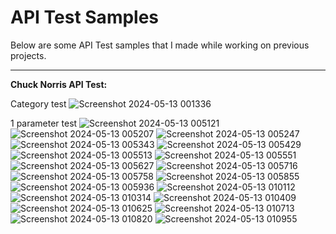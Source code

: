 # API Test Samples

Below are some API Test samples that I made while working on previous projects.

----------------

**Chuck Norris API Test:**

Category test
![Screenshot 2024-05-13 001336](https://github.com/AndreiPVA/API-Tests/assets/166728489/a5c9598b-6d3f-4b1c-b512-11552cdc3efe)

1 parameter test
![Screenshot 2024-05-13 005121](https://github.com/AndreiPVA/API-Tests/assets/166728489/a64cdd2e-39a2-41a3-88dd-340047478af9)
![Screenshot 2024-05-13 005207](https://github.com/AndreiPVA/API-Tests/assets/166728489/f7d133e0-fa38-4305-917a-e2e073acec51)
![Screenshot 2024-05-13 005247](https://github.com/AndreiPVA/API-Tests/assets/166728489/d5199a9b-9942-4b57-8fa7-bd1b7be4b1ec)
![Screenshot 2024-05-13 005343](https://github.com/AndreiPVA/API-Tests/assets/166728489/7a9c06be-3c39-4f46-ac01-d6853707528d)
![Screenshot 2024-05-13 005429](https://github.com/AndreiPVA/API-Tests/assets/166728489/966c6a1b-8001-460f-bd13-8f882090e487)
![Screenshot 2024-05-13 005513](https://github.com/AndreiPVA/API-Tests/assets/166728489/9b68ba96-d784-46cb-9ceb-0ed7ed56b9c1)
![Screenshot 2024-05-13 005551](https://github.com/AndreiPVA/API-Tests/assets/166728489/cec60724-2c5f-4c2d-b77a-87f1e463bf25)
![Screenshot 2024-05-13 005627](https://github.com/AndreiPVA/API-Tests/assets/166728489/c75a3dd9-a551-47f4-ac29-8aa56d6811a4)
![Screenshot 2024-05-13 005716](https://github.com/AndreiPVA/API-Tests/assets/166728489/d09d49fe-788e-4446-925e-95a4f6b154f1)
![Screenshot 2024-05-13 005758](https://github.com/AndreiPVA/API-Tests/assets/166728489/edae14c2-38f7-49c9-9058-d7e7a5772871)
![Screenshot 2024-05-13 005855](https://github.com/AndreiPVA/API-Tests/assets/166728489/6af727df-95a7-40a5-8f0e-6134d0a51935)
![Screenshot 2024-05-13 005936](https://github.com/AndreiPVA/API-Tests/assets/166728489/b2e85f49-eca9-4161-889a-d97a7684fdd7)
![Screenshot 2024-05-13 010112](https://github.com/AndreiPVA/API-Tests/assets/166728489/3865de3f-2d4b-4a6d-94ef-a162d1f8fdf3)
![Screenshot 2024-05-13 010314](https://github.com/AndreiPVA/API-Tests/assets/166728489/5fedf7c0-69ae-4bb8-9c06-c65d30299478)
![Screenshot 2024-05-13 010409](https://github.com/AndreiPVA/API-Tests/assets/166728489/b960f198-f967-4830-8e6a-ad12548a9487)
![Screenshot 2024-05-13 010625](https://github.com/AndreiPVA/API-Tests/assets/166728489/ca99f051-67cc-4112-8fd0-0952f3b8b99f)
![Screenshot 2024-05-13 010713](https://github.com/AndreiPVA/API-Tests/assets/166728489/054412d9-3d3a-4cde-b082-a22e9bf56299)
![Screenshot 2024-05-13 010820](https://github.com/AndreiPVA/API-Tests/assets/166728489/5dda1827-cba9-4f65-a9f3-5dd77944457d)
![Screenshot 2024-05-13 010955](https://github.com/AndreiPVA/API-Tests/assets/166728489/065947cd-51c6-41a8-816e-be1baff1052b)

